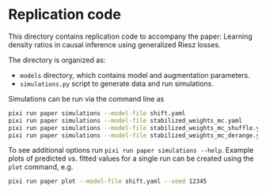 # Replication code

This directory contains replication code to accompany the paper:
Learning density ratios in causal inference using generalized Riesz losses.

The directory is organized as:

* `models` directory, which contains model and augmentation parameters.
* `simulations.py` script to generate data and run simulations.

Simulations can be run via the command line as

```bash
pixi run paper simulations --model-file shift.yaml
pixi run paper simulations --model-file stabilized_weights_mc.yaml
pixi run paper simulations --model-file stabilized_weights_mc_shuffle.yaml
pixi run paper simulations --model-file stabilized_weights_mc_derange.yaml
```

To see additional options run `pixi run paper simulations --help`.
Example plots of predicted vs. fitted values for a single run can be created using the `plot` command, e.g.

```bash
pixi run paper plot --model-file shift.yaml --seed 12345
```
